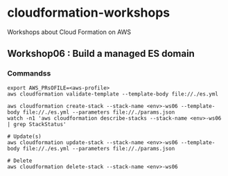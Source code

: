 # cloudformation-workshops
Workshops about Cloud Formation on AWS

## Workshop06 : Build a managed ES domain

### Commandss
```
export AWS_PRsOFILE=<aws-profile>
aws cloudformation validate-template --template-body file://./es.yml

aws cloudformation create-stack --stack-name <env>-ws06 --template-body file://./es.yml --parameters file://./params.json
watch -n1 'aws cloudformation describe-stacks --stack-name <env>-ws06 | grep StackStatus'

# Update(s)
aws cloudformation update-stack --stack-name <env>-ws06 --template-body file://./es.yml --parameters file://./params.json

# Delete
aws cloudformation delete-stack --stack-name <env>-ws06
```
